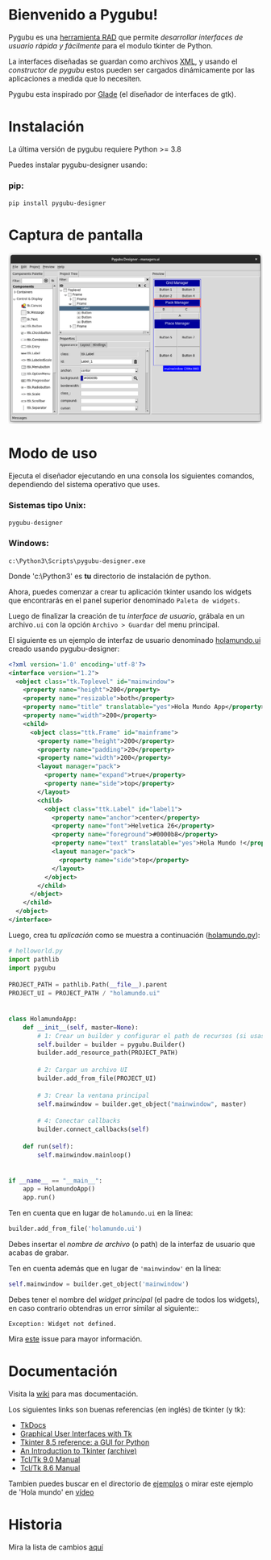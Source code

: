 Bienvenido a Pygubu!
====================

Pygubu es una [herramienta RAD](https://es.wikipedia.org/wiki/Desarrollo_r%C3%A1pido_de_aplicaciones) que permite _desarrollar interfaces de usuario rápida y fácilmente_ para el modulo tkinter de Python.

La interfaces diseñadas se guardan como archivos [XML](https://es.wikipedia.org/wiki/Extensible_Markup_Language), y usando el _constructor de pygubu_ estos pueden ser cargados dinámicamente por las aplicaciones
a medida que lo necesiten.

Pygubu esta inspirado por [Glade](https://es.wikipedia.org/wiki/Glade) (el diseñador de interfaces de gtk).

Instalación
============

La última versión de pygubu requiere Python >= 3.8

Puedes instalar pygubu-designer usando:

### pip:

```
pip install pygubu-designer
```

Captura de pantalla
===================

<img src="pygubu-designer.png" alt="pygubu-desinger.png">


Modo de uso
===========

Ejecuta el diseñador ejecutando en una consola los siguientes comandos,
dependiendo del sistema operativo que uses.

### Sistemas tipo Unix:

```
pygubu-designer
```

### Windows:

```
c:\Python3\Scripts\pygubu-designer.exe
```

Donde 'c:\Python3' es **tu** directorio de instalación de python.

Ahora, puedes comenzar a crear tu aplicación tkinter usando los widgets que
encontrarás en el panel superior denominado `Paleta de widgets`.

Luego de finalizar la creación de tu _interface de usuario_, grábala en un
archivo`.ui` con la opción `Archivo > Guardar` del menu principal.

El siguiente es un ejemplo de interfaz de usuario denominado
[holamundo.ui](examples/helloworld/holamundo.ui) creado usando pygubu-designer:

```xml
<?xml version='1.0' encoding='utf-8'?>
<interface version="1.2">
  <object class="tk.Toplevel" id="mainwindow">
    <property name="height">200</property>
    <property name="resizable">both</property>
    <property name="title" translatable="yes">Hola Mundo App</property>
    <property name="width">200</property>
    <child>
      <object class="ttk.Frame" id="mainframe">
        <property name="height">200</property>
        <property name="padding">20</property>
        <property name="width">200</property>
        <layout manager="pack">
          <property name="expand">true</property>
          <property name="side">top</property>
        </layout>
        <child>
          <object class="ttk.Label" id="label1">
            <property name="anchor">center</property>
            <property name="font">Helvetica 26</property>
            <property name="foreground">#0000b8</property>
            <property name="text" translatable="yes">Hola Mundo !</property>
            <layout manager="pack">
              <property name="side">top</property>
            </layout>
          </object>
        </child>
      </object>
    </child>
  </object>
</interface>
```

Luego, crea tu _aplicación_ como se muestra a continuación
([holamundo.py](examples/helloworld/holamundo.py)):

```python
# helloworld.py
import pathlib
import pygubu

PROJECT_PATH = pathlib.Path(__file__).parent
PROJECT_UI = PROJECT_PATH / "holamundo.ui"


class HolamundoApp:
    def __init__(self, master=None):
        # 1: Crear un builder y configurar el path de recursos (si usas imágenes)
        self.builder = builder = pygubu.Builder()
        builder.add_resource_path(PROJECT_PATH)

        # 2: Cargar un archivo UI
        builder.add_from_file(PROJECT_UI)

        # 3: Crear la ventana principal
        self.mainwindow = builder.get_object("mainwindow", master)

        # 4: Conectar callbacks
        builder.connect_callbacks(self)

    def run(self):
        self.mainwindow.mainloop()


if __name__ == "__main__":
    app = HolamundoApp()
    app.run()
```

Ten en cuenta que en lugar de `holamundo.ui` en la línea:

```python
builder.add_from_file('holamundo.ui')
```

Debes insertar el _nombre de archivo_ (o path) de la interfaz de usuario
que acabas de grabar.


Ten en cuenta además que en lugar de `'mainwindow'` en la línea:

```python
self.mainwindow = builder.get_object('mainwindow')
```

Debes tener el nombre del _widget principal_ (el padre de todos los widgets),
en caso contrario obtendras un error similar al siguiente::

    Exception: Widget not defined.

Mira [este](https://github.com/alejandroautalan/pygubu/issues/40) issue
para mayor información.


Documentación
=============

Visita la [wiki](https://github.com/alejandroautalan/pygubu-designer/wiki) para
mas documentación.

Los siguientes links son buenas referencias (en inglés) de tkinter (y tk):

- [TkDocs](http://www.tkdocs.com)
- [Graphical User Interfaces with Tk](https://docs.python.org/3/library/tk.html)
- [Tkinter 8.5 reference: a GUI for Python](https://tkdocs.com/shipman)
- [An Introduction to Tkinter](http://effbot.org/tkinterbook) [(archive)](http://web.archive.org/web/20200504141939/http://www.effbot.org/tkinterbook)
- [Tcl/Tk 9.0 Manual](https://www.tcl-lang.org/man/tcl9.0/TkCmd/index.html)
- [Tcl/Tk 8.6 Manual](https://www.tcl-lang.org/man/tcl8.6/TkCmd/contents.htm)

Tambien puedes buscar en el directorio de [ejemplos](examples) o mirar este
ejemplo de 'Hola mundo' en
[vídeo](http://youtu.be/wuzV9P8geDg)


Historia
========

Mira la lista de cambios [aquí](HISTORY.md)
